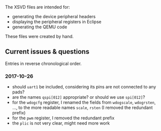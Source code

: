 The XSVD files are intended for:

* generating the device peripheral headers
* displaying the peripheral registers in Eclipse
* generating the QEMU code

These files were created by hand.

## Current issues & questions

Entries in reverse chronological order.

### 2017-10-26

* should `uart1` be included, considering its pins are not connected to any pads?
* are the names `qspi[012]` appropriate? or should we use `spi[012]`?
* for the `wdogcfg` register, I renamed the fields from `wdogscale`, `wdogrsten`, ..., to the more readable names `scale`, `rsten` (I removed the redundant prefix) 
* for the `pwm` register, I removed the redundant prefix
* the `plic` is not very clear, might need more work

